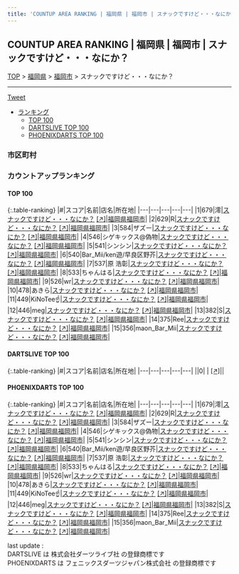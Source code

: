 ```yaml
---
title: 'COUNTUP AREA RANKING | 福岡県 | 福岡市 | スナックですけど・・・なにか？'
---
```

## COUNTUP AREA RANKING | 福岡県 | 福岡市 | スナックですけど・・・なにか？

[TOP](/darts/rank/) > [福岡県](/darts/rank/福岡県/) > [福岡市](/darts/rank/福岡県/福岡市/) > スナックですけど・・・なにか？

___

<a href="https://twitter.com/share?ref_src=twsrc%5Etfw" data-text="COUNTUP AREA RANKING | 福岡県福岡市スナックですけど・・・なにか？" class="twitter-share-button" data-hashtags="DARTSLIVE,PHOENIXDARTS,darts,ダーツ" data-show-count="false">Tweet</a>

* [ランキング](#カウントアップランキング)
    * [TOP 100](#top-100)
    * [DARTSLIVE TOP 100](#dartslive-top-100)
    * [PHOENIXDARTS TOP 100](#phoenixdarts-top-100)

### 市区町村

<ul>

</ul>

### カウントアップランキング

#### TOP 100



{:.table-ranking}
|#|スコア|名前|店名|所在地|
|---|---|---|---|---|
|1|679|<span class="rank-name-pd">澪</span>|<a href="/darts/rank/shops/92727.html">スナックですけど・・・なにか？</a> <a href="https://vs.phoenixdarts.com/jp/shop/shopDetailInfo/s_92727?s_seq=92727">[↗]</a>|<a href="/darts/rank/福岡県/福岡市">福岡県福岡市</a>|
|2|629|<span class="rank-name-pd">R</span>|<a href="/darts/rank/shops/92727.html">スナックですけど・・・なにか？</a> <a href="https://vs.phoenixdarts.com/jp/shop/shopDetailInfo/s_92727?s_seq=92727">[↗]</a>|<a href="/darts/rank/福岡県/福岡市">福岡県福岡市</a>|
|3|584|<span class="rank-name-pd">ザズー</span>|<a href="/darts/rank/shops/92727.html">スナックですけど・・・なにか？</a> <a href="https://vs.phoenixdarts.com/jp/shop/shopDetailInfo/s_92727?s_seq=92727">[↗]</a>|<a href="/darts/rank/福岡県/福岡市">福岡県福岡市</a>|
|4|546|<span class="rank-name-pd">シゲキックス@偽物</span>|<a href="/darts/rank/shops/92727.html">スナックですけど・・・なにか？</a> <a href="https://vs.phoenixdarts.com/jp/shop/shopDetailInfo/s_92727?s_seq=92727">[↗]</a>|<a href="/darts/rank/福岡県/福岡市">福岡県福岡市</a>|
|5|541|<span class="rank-name-pd">シンシン</span>|<a href="/darts/rank/shops/92727.html">スナックですけど・・・なにか？</a> <a href="https://vs.phoenixdarts.com/jp/shop/shopDetailInfo/s_92727?s_seq=92727">[↗]</a>|<a href="/darts/rank/福岡県/福岡市">福岡県福岡市</a>|
|6|540|<span class="rank-name-pd">Bar_Mii/ken遊/早良区野芥</span>|<a href="/darts/rank/shops/92727.html">スナックですけど・・・なにか？</a> <a href="https://vs.phoenixdarts.com/jp/shop/shopDetailInfo/s_92727?s_seq=92727">[↗]</a>|<a href="/darts/rank/福岡県/福岡市">福岡県福岡市</a>|
|7|537|<span class="rank-name-pd"><span class="pro-icon-pd"></span>原 浩彰</span>|<a href="/darts/rank/shops/92727.html">スナックですけど・・・なにか？</a> <a href="https://vs.phoenixdarts.com/jp/shop/shopDetailInfo/s_92727?s_seq=92727">[↗]</a>|<a href="/darts/rank/福岡県/福岡市">福岡県福岡市</a>|
|8|533|<span class="rank-name-pd">ちゃんはる</span>|<a href="/darts/rank/shops/92727.html">スナックですけど・・・なにか？</a> <a href="https://vs.phoenixdarts.com/jp/shop/shopDetailInfo/s_92727?s_seq=92727">[↗]</a>|<a href="/darts/rank/福岡県/福岡市">福岡県福岡市</a>|
|9|526|<span class="rank-name-pd">wr</span>|<a href="/darts/rank/shops/92727.html">スナックですけど・・・なにか？</a> <a href="https://vs.phoenixdarts.com/jp/shop/shopDetailInfo/s_92727?s_seq=92727">[↗]</a>|<a href="/darts/rank/福岡県/福岡市">福岡県福岡市</a>|
|10|478|<span class="rank-name-pd">あきら</span>|<a href="/darts/rank/shops/92727.html">スナックですけど・・・なにか？</a> <a href="https://vs.phoenixdarts.com/jp/shop/shopDetailInfo/s_92727?s_seq=92727">[↗]</a>|<a href="/darts/rank/福岡県/福岡市">福岡県福岡市</a>|
|11|449|<span class="rank-name-pd">KiNoTee☝️</span>|<a href="/darts/rank/shops/92727.html">スナックですけど・・・なにか？</a> <a href="https://vs.phoenixdarts.com/jp/shop/shopDetailInfo/s_92727?s_seq=92727">[↗]</a>|<a href="/darts/rank/福岡県/福岡市">福岡県福岡市</a>|
|12|446|<span class="rank-name-pd">meg</span>|<a href="/darts/rank/shops/92727.html">スナックですけど・・・なにか？</a> <a href="https://vs.phoenixdarts.com/jp/shop/shopDetailInfo/s_92727?s_seq=92727">[↗]</a>|<a href="/darts/rank/福岡県/福岡市">福岡県福岡市</a>|
|13|382|<span class="rank-name-pd">S</span>|<a href="/darts/rank/shops/92727.html">スナックですけど・・・なにか？</a> <a href="https://vs.phoenixdarts.com/jp/shop/shopDetailInfo/s_92727?s_seq=92727">[↗]</a>|<a href="/darts/rank/福岡県/福岡市">福岡県福岡市</a>|
|14|375|<span class="rank-name-pd">Ree</span>|<a href="/darts/rank/shops/92727.html">スナックですけど・・・なにか？</a> <a href="https://vs.phoenixdarts.com/jp/shop/shopDetailInfo/s_92727?s_seq=92727">[↗]</a>|<a href="/darts/rank/福岡県/福岡市">福岡県福岡市</a>|
|15|356|<span class="rank-name-pd">maon_Bar_Mii</span>|<a href="/darts/rank/shops/92727.html">スナックですけど・・・なにか？</a> <a href="https://vs.phoenixdarts.com/jp/shop/shopDetailInfo/s_92727?s_seq=92727">[↗]</a>|<a href="/darts/rank/福岡県/福岡市">福岡県福岡市</a>|


#### DARTSLIVE TOP 100



{:.table-ranking}
|#|スコア|名前|店名|所在地|
|---|---|---|---|---|
||0|<span class="rank-name-dl"> </span>|<a href="/darts/rank/shops/.html"></a> <a href="">[↗]</a>|<a href="/darts/rank//"></a>|


#### PHOENIXDARTS TOP 100



{:.table-ranking}
|#|スコア|名前|店名|所在地|
|---|---|---|---|---|
|1|679|<span class="rank-name-pd">澪</span>|<a href="/darts/rank/shops/92727.html">スナックですけど・・・なにか？</a> <a href="https://vs.phoenixdarts.com/jp/shop/shopDetailInfo/s_92727?s_seq=92727">[↗]</a>|<a href="/darts/rank/福岡県/福岡市">福岡県福岡市</a>|
|2|629|<span class="rank-name-pd">R</span>|<a href="/darts/rank/shops/92727.html">スナックですけど・・・なにか？</a> <a href="https://vs.phoenixdarts.com/jp/shop/shopDetailInfo/s_92727?s_seq=92727">[↗]</a>|<a href="/darts/rank/福岡県/福岡市">福岡県福岡市</a>|
|3|584|<span class="rank-name-pd">ザズー</span>|<a href="/darts/rank/shops/92727.html">スナックですけど・・・なにか？</a> <a href="https://vs.phoenixdarts.com/jp/shop/shopDetailInfo/s_92727?s_seq=92727">[↗]</a>|<a href="/darts/rank/福岡県/福岡市">福岡県福岡市</a>|
|4|546|<span class="rank-name-pd">シゲキックス@偽物</span>|<a href="/darts/rank/shops/92727.html">スナックですけど・・・なにか？</a> <a href="https://vs.phoenixdarts.com/jp/shop/shopDetailInfo/s_92727?s_seq=92727">[↗]</a>|<a href="/darts/rank/福岡県/福岡市">福岡県福岡市</a>|
|5|541|<span class="rank-name-pd">シンシン</span>|<a href="/darts/rank/shops/92727.html">スナックですけど・・・なにか？</a> <a href="https://vs.phoenixdarts.com/jp/shop/shopDetailInfo/s_92727?s_seq=92727">[↗]</a>|<a href="/darts/rank/福岡県/福岡市">福岡県福岡市</a>|
|6|540|<span class="rank-name-pd">Bar_Mii/ken遊/早良区野芥</span>|<a href="/darts/rank/shops/92727.html">スナックですけど・・・なにか？</a> <a href="https://vs.phoenixdarts.com/jp/shop/shopDetailInfo/s_92727?s_seq=92727">[↗]</a>|<a href="/darts/rank/福岡県/福岡市">福岡県福岡市</a>|
|7|537|<span class="rank-name-pd"><span class="pro-icon-pd"></span>原 浩彰</span>|<a href="/darts/rank/shops/92727.html">スナックですけど・・・なにか？</a> <a href="https://vs.phoenixdarts.com/jp/shop/shopDetailInfo/s_92727?s_seq=92727">[↗]</a>|<a href="/darts/rank/福岡県/福岡市">福岡県福岡市</a>|
|8|533|<span class="rank-name-pd">ちゃんはる</span>|<a href="/darts/rank/shops/92727.html">スナックですけど・・・なにか？</a> <a href="https://vs.phoenixdarts.com/jp/shop/shopDetailInfo/s_92727?s_seq=92727">[↗]</a>|<a href="/darts/rank/福岡県/福岡市">福岡県福岡市</a>|
|9|526|<span class="rank-name-pd">wr</span>|<a href="/darts/rank/shops/92727.html">スナックですけど・・・なにか？</a> <a href="https://vs.phoenixdarts.com/jp/shop/shopDetailInfo/s_92727?s_seq=92727">[↗]</a>|<a href="/darts/rank/福岡県/福岡市">福岡県福岡市</a>|
|10|478|<span class="rank-name-pd">あきら</span>|<a href="/darts/rank/shops/92727.html">スナックですけど・・・なにか？</a> <a href="https://vs.phoenixdarts.com/jp/shop/shopDetailInfo/s_92727?s_seq=92727">[↗]</a>|<a href="/darts/rank/福岡県/福岡市">福岡県福岡市</a>|
|11|449|<span class="rank-name-pd">KiNoTee☝️</span>|<a href="/darts/rank/shops/92727.html">スナックですけど・・・なにか？</a> <a href="https://vs.phoenixdarts.com/jp/shop/shopDetailInfo/s_92727?s_seq=92727">[↗]</a>|<a href="/darts/rank/福岡県/福岡市">福岡県福岡市</a>|
|12|446|<span class="rank-name-pd">meg</span>|<a href="/darts/rank/shops/92727.html">スナックですけど・・・なにか？</a> <a href="https://vs.phoenixdarts.com/jp/shop/shopDetailInfo/s_92727?s_seq=92727">[↗]</a>|<a href="/darts/rank/福岡県/福岡市">福岡県福岡市</a>|
|13|382|<span class="rank-name-pd">S</span>|<a href="/darts/rank/shops/92727.html">スナックですけど・・・なにか？</a> <a href="https://vs.phoenixdarts.com/jp/shop/shopDetailInfo/s_92727?s_seq=92727">[↗]</a>|<a href="/darts/rank/福岡県/福岡市">福岡県福岡市</a>|
|14|375|<span class="rank-name-pd">Ree</span>|<a href="/darts/rank/shops/92727.html">スナックですけど・・・なにか？</a> <a href="https://vs.phoenixdarts.com/jp/shop/shopDetailInfo/s_92727?s_seq=92727">[↗]</a>|<a href="/darts/rank/福岡県/福岡市">福岡県福岡市</a>|
|15|356|<span class="rank-name-pd">maon_Bar_Mii</span>|<a href="/darts/rank/shops/92727.html">スナックですけど・・・なにか？</a> <a href="https://vs.phoenixdarts.com/jp/shop/shopDetailInfo/s_92727?s_seq=92727">[↗]</a>|<a href="/darts/rank/福岡県/福岡市">福岡県福岡市</a>|


<div class="footer border-top border-gray-light mt-5 pt-3 text-right text-gray">
    last update : <span style="font-weight: italic" id="foot_last_modified"></span><br />
    DARTSLIVE は 株式会社ダーツライブ社 の登録商標です<br />
    PHOENIXDARTS は フェニックスダーツジャパン株式会社 の登録商標です<br />
</div>

<script src="https://cdnjs.cloudflare.com/ajax/libs/jquery.tablesorter/2.31.3/js/jquery.tablesorter.min.js" integrity="sha512-qzgd5cYSZcosqpzpn7zF2ZId8f/8CHmFKZ8j7mU4OUXTNRd5g+ZHBPsgKEwoqxCtdQvExE5LprwwPAgoicguNg==" crossorigin="anonymous" referrerpolicy="no-referrer"></script>
<link rel="stylesheet" href="https://cdnjs.cloudflare.com/ajax/libs/jquery.tablesorter/2.31.3/css/theme.default.min.css" integrity="sha512-wghhOJkjQX0Lh3NSWvNKeZ0ZpNn+SPVXX1Qyc9OCaogADktxrBiBdKGDoqVUOyhStvMBmJQ8ZdMHiR3wuEq8+w==" crossorigin="anonymous" referrerpolicy="no-referrer" />
<script>
$(function() {
    $(".table-ranking").tablesorter({sortList:[[0, 0]]});
    $("#foot_last_modified").text(formatDate(new Date(document.lastModified), 'yyyy-MM-dd HH:mm:ss'));
});
</script>

<script async src="https://platform.twitter.com/widgets.js" charset="utf-8"></script>